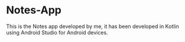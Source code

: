 # Notes-App
This is the Notes app developed by me, it has been developed in Kotlin using Android Studio for Android devices.

